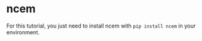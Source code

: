 # ncem

For this tutorial, you just need to install ncem with `pip install ncem` in your environment.